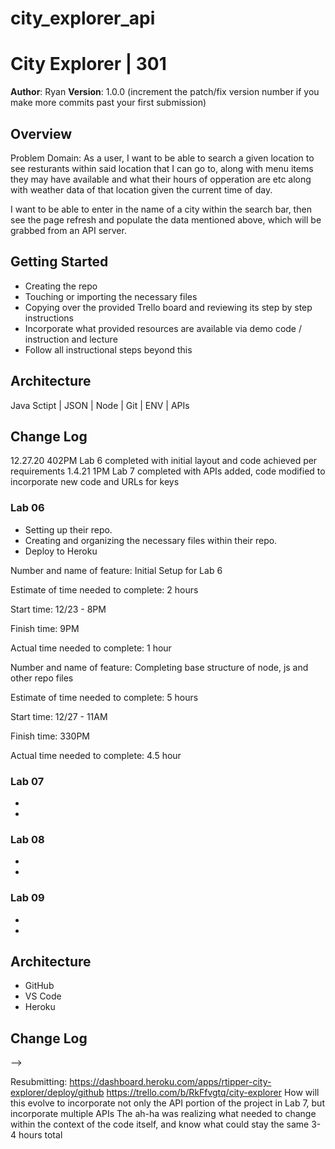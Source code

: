 # city_explorer_api

# City Explorer | 301

**Author**: Ryan
**Version**: 1.0.0 (increment the patch/fix version number if you make more commits past your first submission)

## Overview
Problem Domain: As a user, I want to be able to search a given location to see resturants within said location that I can go to, along with menu items they may have available and what their hours of opperation are etc along with weather data of that location given the current time of day.

I want to be able to enter in the name of a city within the search bar, then see the page refresh and populate the data mentioned above, which will be grabbed from an API server.

## Getting Started
- Creating the repo
- Touching or importing the necessary files
- Copying over the provided Trello board and reviewing its step by step instructions
- Incorporate what provided resources are available via demo code / instruction and lecture
- Follow all instructional steps beyond this

## Architecture
Java Sctipt | JSON | Node | Git | ENV | APIs

## Change Log
12.27.20 402PM Lab 6 completed with initial layout and code achieved per requirements
1.4.21 1PM Lab 7 completed with APIs added, code modified to incorporate new code and URLs for keys

### Lab 06
- Setting up their repo.
- Creating and organizing the necessary files within their repo.
- Deploy to Heroku

Number and name of feature: Initial Setup for Lab 6

Estimate of time needed to complete: 2 hours

Start time: 12/23 - 8PM

Finish time: 9PM

Actual time needed to complete: 1 hour

Number and name of feature: Completing base structure of node, js and other repo files

Estimate of time needed to complete: 5 hours

Start time: 12/27 - 11AM

Finish time: 330PM

Actual time needed to complete: 4.5 hour

### Lab 07
-
-

### Lab 08
-
-

### Lab 09
-
-

## Architecture
- GitHub
- VS Code
- Heroku

## Change Log
<!-- Use this area to document the iterative changes made to your application as each feature is successfully implemented. Use time stamps. Here's an examples:

01-01-2001 4:59pm - Application now has a fully-functional express server, with a GET route for the location resource.

## Credits and Collaborations
<!-- Give credit (and a link) to other people or resources that helped you build this application. -->
-->

Resubmitting:
https://dashboard.heroku.com/apps/rtipper-city-explorer/deploy/github
https://trello.com/b/RkFfvgtq/city-explorer
How will this evolve to incorporate not only the API portion of the project in Lab 7, but incorporate multiple APIs
The ah-ha was realizing what needed to change within the context of the code itself, and know what could stay the same
3-4 hours total
